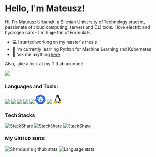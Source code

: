 # Hello, I'm Mateusz!

Hi, I'm Mateusz Urbanek, a Silesian University of Technology student, passionate of cloud computing, servers and CLI tools. 
I love electric and hydrogen cars - I'm huge fan of Formula E.

- 💻 I started working on my master's thesis
- 🌱 I’m currently learning Python for Machine Learning and Kubernetes
- 💬 Ask me anything [here](https://github.com/Shanduur/shanduur/issues)

Also, take a look at my GitLab account: 

<code><a href="https://gitlab.com/Shanduur"><img height="32" src="https://about.gitlab.com/images/press/logo/png/gitlab-icon-rgb.png"></a></code>

### Languages and Tools: 

<code><a href="https://github.com/topics/python"><img height="32" src="https://upload.wikimedia.org/wikipedia/commons/0/05/Go_Logo_Blue.svg"></a></code>
<code><a href="https://github.com/topics/go"><img height="32" src="https://upload.wikimedia.org/wikipedia/commons/c/c3/Python-logo-notext.svg"></a></code>
<code><a href="https://github.com/topics/c"><img height="32" src="https://iconape.com/wp-content/png_logo_vector/c-programming-language-logo.png"></a></code>
<code><a href="https://github.com/topics/postgresql"><img height="32" src="https://upload.wikimedia.org/wikipedia/commons/2/29/Postgresql_elephant.svg"></a></code>
<code><a href="https://github.com/topics/docker"><img height="32" src="https://www.docker.com/sites/default/files/d8/styles/role_icon/public/2019-07/Moby-logo.png"></a></code> 
<code><a href="https://github.com/topics/kubernetes"><img height="32" src="https://raw.githubusercontent.com/kubernetes/kubernetes/master/logo/logo.svg"></a></code>
<code><a href="https://www.proxmox.com/en/proxmox-ve"><img height="32" src="https://www.proxmox.com/images/proxmox/proxmox-logo-color-stacked.png"></a></code>
<code><a href="https://github.com/topics/linux"><img height="32" src="https://raw.githubusercontent.com/github/explore/80688e429a7d4ef2fca1e82350fe8e3517d3494d/topics/linux/linux.png"></a></code>

### Tech Stacks

[![StackShare](https://img.shields.io/badge/tech--stack-personal-blue)](https://stackshare.io/shanduur/my-stack)
[![StackShare](https://img.shields.io/badge/tech--stack-me%40sat-yellow)](https://stackshare.io/shanduur/silesian-aerospace-technologies)
[![StackShare](https://img.shields.io/badge/tech--stack-me%40asseco-red)](https://stackshare.io/shanduur/asseco)

### My GitHub stats:

![Shanduur's github stats](https://github-readme-stats.vercel.app/api?username=shanduur&show_icons=true&count_private=true)
![Language stats](https://github-readme-stats.vercel.app/api/top-langs/?username=shanduur&layout=compact&exclude_repo=shanduur.github.io)

